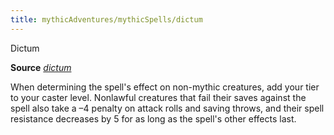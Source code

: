 ```yaml
---
title: mythicAdventures/mythicSpells/dictum
---
```

Dictum

**Source** [_dictum_](spells/dictum#_dictum)

When determining the spell's effect on non-mythic creatures, add your tier to your caster level. Nonlawful creatures that fail their saves against the spell also take a –4 penalty on attack rolls and saving throws, and their spell resistance decreases by 5 for as long as the spell's other effects last.

